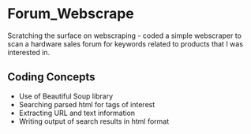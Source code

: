 # Forum_Webscrape
Scratching the surface on webscraping - coded a simple webscraper to scan a hardware sales forum for keywords related to products that I was interested in.

## Coding Concepts
- Use of Beautiful Soup library
- Searching parsed html for tags of interest
- Extracting URL and text information
- Writing output of search results in html format
